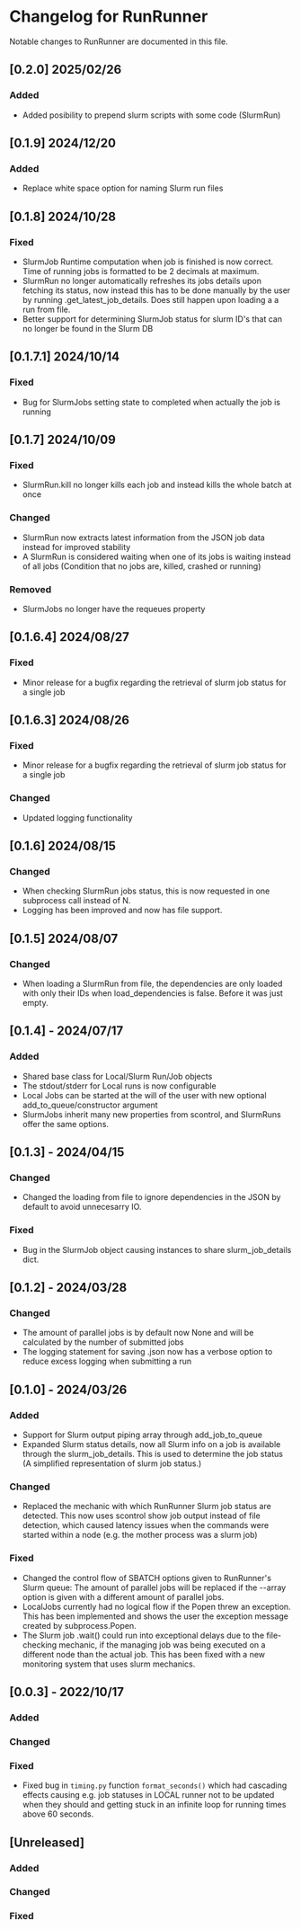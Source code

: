 # Changelog for RunRunner

Notable changes to RunRunner are documented in this file.

## [0.2.0] 2025/02/26

### Added

- Added posibility to prepend slurm scripts with some code (SlurmRun)

## [0.1.9] 2024/12/20

### Added

- Replace white space option for naming Slurm run files

## [0.1.8] 2024/10/28

### Fixed
- SlurmJob Runtime computation when job is finished is now correct. Time of running jobs is formatted to be 2 decimals at maximum.
- SlurmRun no longer automatically refreshes its jobs details upon fetching its status, now instead this has to be done manually by the user by running .get_latest_job_details. Does still happen upon loading a a run from file.
- Better support for determining SlurmJob status for slurm ID's that can no longer be found in the Slurm DB

## [0.1.7.1] 2024/10/14

### Fixed
- Bug for SlurmJobs setting state to completed when actually the job is running

## [0.1.7] 2024/10/09

### Fixed
- SlurmRun.kill no longer kills each job and instead kills the whole batch at once

### Changed
- SlurmRun now extracts latest information from the JSON job data instead for improved stability
- A SlurmRun is considered waiting when one of its jobs is waiting instead of all jobs (Condition that no jobs are, killed, crashed or running)

### Removed
- SlurmJobs no longer have the requeues property

## [0.1.6.4] 2024/08/27

### Fixed
- Minor release for a bugfix regarding the retrieval of slurm job status for a single job

## [0.1.6.3] 2024/08/26

### Fixed
- Minor release for a bugfix regarding the retrieval of slurm job status for a single job

### Changed
- Updated logging functionality

## [0.1.6] 2024/08/15

### Changed
- When checking SlurmRun jobs status, this is now requested in one subprocess call instead of N.
- Logging has been improved and now has file support.

## [0.1.5] 2024/08/07

### Changed
- When loading a SlurmRun from file, the dependencies are only loaded with only their IDs when load_dependencies is false. Before it was just empty.

## [0.1.4] - 2024/07/17

### Added
- Shared base class for Local/Slurm Run/Job objects
- The stdout/stderr for Local runs is now configurable
- Local Jobs can be started at the will of the user with new optional add_to_queue/constructor argument
- SlurmJobs inherit many new properties from scontrol, and SlurmRuns offer the same options.


## [0.1.3] - 2024/04/15

### Changed
- Changed the loading from file to ignore dependencies in the JSON by default to avoid unnecesarry IO.

### Fixed
- Bug in the SlurmJob object causing instances to share slurm_job_details dict.

## [0.1.2] - 2024/03/28

### Changed
- The amount of parallel jobs is by default now None and will be calculated by the number of submitted jobs
- The logging statement for saving .json now has a verbose option to reduce excess logging when submitting a run

## [0.1.0] - 2024/03/26

### Added
- Support for Slurm output piping array through add_job_to_queue
- Expanded Slurm status details, now all Slurm info on a job is available through the slurm_job_details. This is used to determine the job status (A simplified representation of slurm job status.)

### Changed
- Replaced the mechanic with which RunRunner Slurm job status are detected. This now uses scontrol show job output instead of file detection, which caused latency issues when the commands were started within a node (e.g. the mother process was a slurm job)

### Fixed
- Changed the control flow of SBATCH options given to RunRunner's Slurm queue: The amount of parallel jobs will be replaced if the --array option is given with a different amount of parallel jobs.
- LocalJobs currently had no logical flow if the Popen threw an exception. This has been implemented and shows the user the exception message created by subprocess.Popen.
- The Slurm job .wait() could run into exceptional delays due to the file-checking mechanic, if the managing job was being executed on a different node than the actual job. This has been fixed with a new monitoring system that uses slurm mechanics.

## [0.0.3] - 2022/10/17
### Added

### Changed

### Fixed
- Fixed bug in `timing.py` function `format_seconds()` which had cascading effects causing e.g. job statuses in LOCAL runner not to be updated when they should and getting stuck in an infinite loop for running times above 60 seconds.

## [Unreleased]

### Added

### Changed

### Fixed

